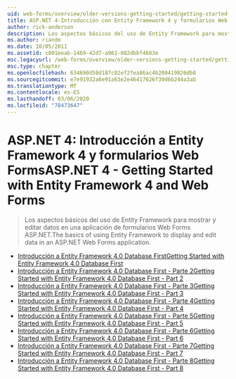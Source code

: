 ```yaml
---
uid: web-forms/overview/older-versions-getting-started/getting-started-with-ef/index
title: ASP.NET 4-Introducción con Entity Framework 4 y formularios Web Forms | Microsoft Docs
author: rick-anderson
description: Los aspectos básicos del uso de Entity Framework para mostrar y editar datos en una aplicación de formularios Web Forms ASP.NET.
ms.author: riande
ms.date: 10/05/2011
ms.assetid: c801eeab-1469-42d7-a961-082dbbf4683e
msc.legacyurl: /web-forms/overview/older-versions-getting-started/getting-started-with-ef
msc.type: chapter
ms.openlocfilehash: 634690d58d187c02ef2fea86ac4b200419826db8
ms.sourcegitcommit: e7e91932a6e91a63e2e46417626f39d6b244a3ab
ms.translationtype: MT
ms.contentlocale: es-ES
ms.lasthandoff: 03/06/2020
ms.locfileid: "78473647"
---
```

# <a name="aspnet-4---getting-started-with-entity-framework-4-and-web-forms"></a><span data-ttu-id="7ea49-103">ASP.NET 4: Introducción a Entity Framework 4 y formularios Web Forms</span><span class="sxs-lookup"><span data-stu-id="7ea49-103">ASP.NET 4 - Getting Started with Entity Framework 4 and Web Forms</span></span>

> <span data-ttu-id="7ea49-104">Los aspectos básicos del uso de Entity Framework para mostrar y editar datos en una aplicación de formularios Web Forms ASP.NET.</span><span class="sxs-lookup"><span data-stu-id="7ea49-104">The basics of using Entity Framework to display and edit data in an ASP.NET Web Forms application.</span></span>

- [<span data-ttu-id="7ea49-105">Introducción a Entity Framework 4.0 Database First</span><span class="sxs-lookup"><span data-stu-id="7ea49-105">Getting Started with Entity Framework 4.0 Database First</span></span>](the-entity-framework-and-aspnet-getting-started-part-1.md)
- [<span data-ttu-id="7ea49-106">Introducción a Entity Framework 4.0 Database First - Parte 2</span><span class="sxs-lookup"><span data-stu-id="7ea49-106">Getting Started with Entity Framework 4.0 Database First - Part 2</span></span>](the-entity-framework-and-aspnet-getting-started-part-2.md)
- [<span data-ttu-id="7ea49-107">Introducción a Entity Framework 4.0 Database First - Parte 3</span><span class="sxs-lookup"><span data-stu-id="7ea49-107">Getting Started with Entity Framework 4.0 Database First - Part 3</span></span>](the-entity-framework-and-aspnet-getting-started-part-3.md)
- [<span data-ttu-id="7ea49-108">Introducción a Entity Framework 4.0 Database First - Parte 4</span><span class="sxs-lookup"><span data-stu-id="7ea49-108">Getting Started with Entity Framework 4.0 Database First - Part 4</span></span>](the-entity-framework-and-aspnet-getting-started-part-4.md)
- [<span data-ttu-id="7ea49-109">Introducción a Entity Framework 4.0 Database First - Parte 5</span><span class="sxs-lookup"><span data-stu-id="7ea49-109">Getting Started with Entity Framework 4.0 Database First - Part 5</span></span>](the-entity-framework-and-aspnet-getting-started-part-5.md)
- [<span data-ttu-id="7ea49-110">Introducción a Entity Framework 4.0 Database First - Parte 6</span><span class="sxs-lookup"><span data-stu-id="7ea49-110">Getting Started with Entity Framework 4.0 Database First - Part 6</span></span>](the-entity-framework-and-aspnet-getting-started-part-6.md)
- [<span data-ttu-id="7ea49-111">Introducción a Entity Framework 4.0 Database First - Parte 7</span><span class="sxs-lookup"><span data-stu-id="7ea49-111">Getting Started with Entity Framework 4.0 Database First - Part 7</span></span>](the-entity-framework-and-aspnet-getting-started-part-7.md)
- [<span data-ttu-id="7ea49-112">Introducción a Entity Framework 4.0 Database First - Parte 8</span><span class="sxs-lookup"><span data-stu-id="7ea49-112">Getting Started with Entity Framework 4.0 Database First - Part 8</span></span>](the-entity-framework-and-aspnet-getting-started-part-8.md)
